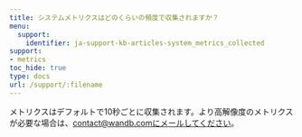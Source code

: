 ```yaml
---
title: システムメトリクスはどのくらいの頻度で収集されますか？
menu:
  support:
    identifier: ja-support-kb-articles-system_metrics_collected
support:
- metrics
toc_hide: true
type: docs
url: /support/:filename
---
```


メトリクスはデフォルトで10秒ごとに収集されます。より高解像度のメトリクスが必要な場合は、contact@wandb.comにメールしてください。